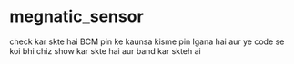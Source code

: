 # megnatic_sensor

check kar skte hai BCM pin ke kaunsa kisme pin lgana hai 
aur ye code se koi bhi chiz show kar skte hai aur band kar skteh ai 
